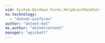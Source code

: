 ```yaml
---
uid: System.Windows.Forms.HelpEventHandler
ms.technology: 
  - "dotnet-winforms"
author: "dotnet-bot"
ms.author: "dotnetcontent"
manager: "wpickett"
---
```

